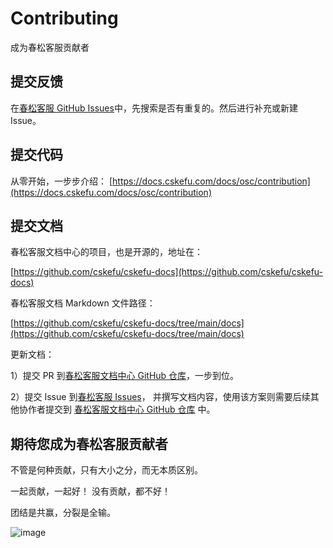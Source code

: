 # Contributing

成为春松客服贡献者

## 提交反馈

在[春松客服 GitHub Issues](https://github.com/cskefu/cskefu/issues)中，先搜索是否有重复的。然后进行补充或新建 Issue。

## 提交代码

从零开始，一步步介绍：
[https://docs.cskefu.com/docs/osc/contribution](https://docs.cskefu.com/docs/osc/contribution)

## 提交文档

春松客服文档中心的项目，也是开源的，地址在：

[https://github.com/cskefu/cskefu-docs](https://github.com/cskefu/cskefu-docs)

春松客服文档 Markdown 文件路径：

[https://github.com/cskefu/cskefu-docs/tree/main/docs](https://github.com/cskefu/cskefu-docs/tree/main/docs)

更新文档：

1）提交 PR 到[春松客服文档中心 GitHub 仓库](https://github.com/cskefu/cskefu-docs/tree/main/docs)，一步到位。

2）提交 Issue 到[春松客服 Issues](https://github.com/cskefu/cskefu/issues/new)， 并撰写文档内容，使用该方案则需要后续其他协作者提交到 [春松客服文档中心 GitHub 仓库](https://github.com/cskefu/cskefu-docs) 中。

## 期待您成为春松客服贡献者

不管是何种贡献，只有大小之分，而无本质区别。

一起贡献，一起好！
没有贡献，都不好！

团结是共赢，分裂是全输。

![image](./public/assets/screenshot-20220323-163051.jpg)

